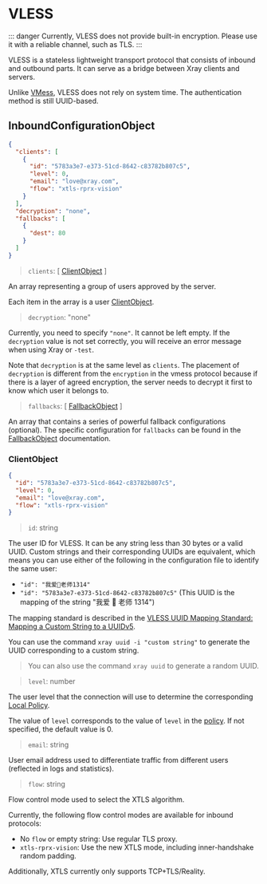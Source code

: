# VLESS

::: danger Currently, VLESS does not provide built-in encryption. Please use it
with a reliable channel, such as TLS. :::

VLESS is a stateless lightweight transport protocol that consists of inbound and
outbound parts. It can serve as a bridge between Xray clients and servers.

Unlike [VMess](./vmess.md), VLESS does not rely on system time. The
authentication method is still UUID-based.

## InboundConfigurationObject

```json
{
  "clients": [
    {
      "id": "5783a3e7-e373-51cd-8642-c83782b807c5",
      "level": 0,
      "email": "love@xray.com",
      "flow": "xtls-rprx-vision"
    }
  ],
  "decryption": "none",
  "fallbacks": [
    {
      "dest": 80
    }
  ]
}
```

> `clients`: \[ [ClientObject](#clientobject) \]

An array representing a group of users approved by the server.

Each item in the array is a user [ClientObject](#clientobject).

> `decryption`: "none"

Currently, you need to specify `"none"`. It cannot be left empty. If the
`decryption` value is not set correctly, you will receive an error message when
using Xray or `-test`.

Note that `decryption` is at the same level as `clients`. The placement of
`decryption` is different from the `encryption` in the vmess protocol because if
there is a layer of agreed encryption, the server needs to decrypt it first to
know which user it belongs to.

> `fallbacks`: \[ [FallbackObject](../features/fallback.md) \]

An array that contains a series of powerful fallback configurations (optional).
The specific configuration for `fallbacks` can be found in the
[FallbackObject](../features/fallback.md#fallbacks-configuration) documentation.

### ClientObject

```json
{
  "id": "5783a3e7-e373-51cd-8642-c83782b807c5",
  "level": 0,
  "email": "love@xray.com",
  "flow": "xtls-rprx-vision"
}
```

> `id`: string

The user ID for VLESS. It can be any string less than 30 bytes or a valid UUID.
Custom strings and their corresponding UUIDs are equivalent, which means you can
use either of the following in the configuration file to identify the same user:

- `"id": "我爱🍉老师1314"`
- `"id": "5783a3e7-e373-51cd-8642-c83782b807c5"` (This UUID is the mapping of
  the string "我爱 🍉 老师 1314")

The mapping standard is described in the
[VLESS UUID Mapping Standard: Mapping a Custom String to a UUIDv5](https://github.com/XTLS/Xray-core/issues/158).

You can use the command `xray uuid -i "custom string"` to generate the UUID
corresponding to a custom string.

> You can also use the command `xray uuid` to generate a random UUID.

> `level`: number

The user level that the connection will use to determine the corresponding
[Local Policy](../policy.md#levelpolicyobject).

The value of `level` corresponds to the value of `level` in the
[policy](../policy.md#policyobject). If not specified, the default value is 0.

> `email`: string

User email address used to differentiate traffic from different users (reflected
in logs and statistics).

> `flow`: string

Flow control mode used to select the XTLS algorithm.

Currently, the following flow control modes are available for inbound protocols:

- No `flow` or empty string: Use regular TLS proxy.
- `xtls-rprx-vision`: Use the new XTLS mode, including inner-handshake random
  padding.

Additionally, XTLS currently only supports TCP+TLS/Reality.
